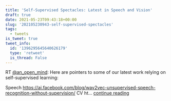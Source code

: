 ```yaml
---
title: 'Self-Supervised Spectacles: Latest in Speech and Vision'
draft: true
date: 2021-05-23T09:43:18+00:00
slug: '202105230943-self-supervised-spectacles'
tags:
  - tweets
is_tweet: true
tweet_info:
  id: '1396295645640626179'
  type: 'retweet'
  is_thread: False
---
```




RT [@an_open_mind](https://x.com/an_open_mind): Here are pointers to some of our latest work relying on self-supervised learning: 

Speech <https://ai.facebook.com/blog/wav2vec-unsupervised-speech-recognition-without-supervision/> 
CV ht… [continue reading](https://x.com/sytelus/status/1396295645640626179)
